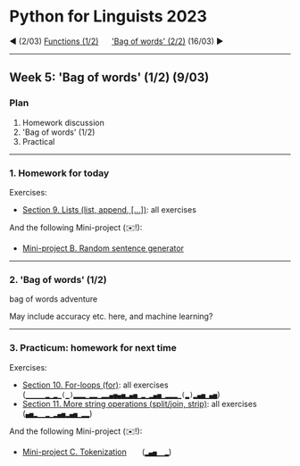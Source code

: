 
# Python for Linguists 2023

◄ (2/03) [Functions (1/2)](../classes/04_Functions_1.md)&nbsp;&nbsp;&nbsp;&nbsp;&nbsp;&nbsp;['Bag of words' (2/2)](../classes/06_Bag_of_words_2.md) (16/03) ►

-------

## Week 5: 'Bag of words' (1/2) (9/03)


### Plan
1. Homework discussion
2. 'Bag of words' (1/2)
3. Practical


-------

### 1. Homework for today

Exercises:
- [Section 9. Lists (list, append, [...])](../exercises/09_lists.md): all exercises

And the following Mini-project (✉️!):
- [Mini-project B. Random sentence generator](../projects/B_random_sentence_generator.md) 

-------

### 2. 'Bag of words' (1/2)

bag of words adventure


May include accuracy etc. here, and machine learning?

-------

### 3. Practicum: homework for next time

Exercises:
- [Section 10. For-loops (for)](../exercises/10_for-loops.md): all exercises&nbsp;&nbsp;&nbsp;&nbsp;&nbsp; (`▁▁▁▁▁▂▁▂▁(▁)▂▂▂▁▂▂▁▂▂▄▅▄▅▂▄▅▁▂▁▂▄▅▁▂▂▂▁(▂)▂▄▅▁▄▅`)
- [Section 11. More string operations (split/join, strip)](../exercises/11_more_string_operations.md): all exercises&nbsp;&nbsp;&nbsp;&nbsp;&nbsp; (`▄▅▂▁▁▂▁▂▄▅▂▄▅▁▂▂`)

And the following Mini-project (✉️!):
- [Mini-project C. Tokenization](../projects/C_tokenization.md) &nbsp;&nbsp;&nbsp;&nbsp;&nbsp; (`▂▄▅▁▁▂`)


